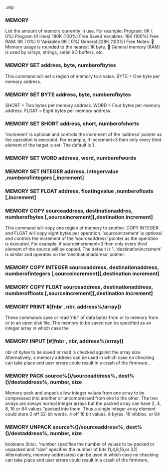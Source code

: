 .wip


### MEMORY

List the amount of memory currently in use. For example: Program: 0K ( 0%) Program (0 lines) 180K (100%) Free Saved Variables: 16K (100%) Free RAM: 0K ( 0%) 0 Variables 0K ( 0%) General 228K (100%) Free Notes:  Memory usage is rounded to the nearest 1K byte.  General memory (RAM) is used by arrays, strings, serial I/O buffers, etc.

### MEMORY SET address, byte, numberofbytes

This command will set a region of memory to a value. BYTE = One byte per memory address.

### MEMORY SET BYTE address, byte, numberofbytes

SHORT = Two bytes per memory address. WORD = Four bytes per memory address. FLOAT = Eight bytes per memory address.

### MEMORY SET SHORT address, short, numberofshorts

‘increment’ is optional and controls the increment of the ‘address’ pointer as the operation is executed. For example, if increment=3 then only every third element of the target is set. The default is 1.

### MEMORY SET WORD address, word, numberofwords



### MEMORY SET INTEGER address, integervalue ,numberofintegers [,increment]



### MEMORY SET FLOAT address, floatingvalue ,numberofloats [,increment]



### MEMORY COPY sourceaddress, destinationaddres, numberofbytes [,sourceincrement][,destination increment]

This command will copy one region of memory to another. COPY INTEGER and FLOAT will copy eight bytes per operation. ‘sourceincrement’ is optional and controls the increment of the ‘sourceaddress’ pointer as the operation is executed. For example, if sourceincrement=3 then only every third element of the source will be copied. The default is 1. ‘destinationincrement’ is similar and operates on the ‘destinationaddress’ pointer.

### MEMORY COPY INTEGER sourceaddress, destinationaddress, numberofintegers [,sourceincrement][,destination increment]



### MEMORY COPY FLOAT sourceaddress, destinationaddress, numberoffloats [,sourceincrement][,destination increment]



### MEMORY PRINT #]fnbr , nbr, address%/array()

These commands save or read ‘nbr’ of data bytes from or to memory from or to an open disk file. The memory to be saved can be specified as an integer array in which case the

### MEMORY INPUT [#]fnbr , nbr, address%/array()

nbr of bytes to be saved or read is checked against the array size. Alternatively, a memory address can be used in which case no checking can take place and user errors could result in a crash of the firmware..

### MEMORY PACK source%()/sourceaddress%, dest%()/destaddress%, number, size

Memory pack and unpack allow integer values from one array to be compressed into another or uncompressed from one to the other. The two arrays are always normal integer arrays but the packed array can have 2, 4, 8, 16 or 64 values “packed into them. Thus a single integer array element could store 2 off 32-bit words, 4 off 16 bit values, 8 bytes, 16 nibbles, or 64

### MEMORY UNPACK source%()/sourceaddress%, dest%()/destaddress%, number, size

booleans (bits). “number specifies the number of values to be packed or unpacked and “size” specifies the number of bits (1,4,8,16,or 32) Alternatively, memory address(es) can be used in which case no checking can take place and user errors could result in a crash of the firmware.